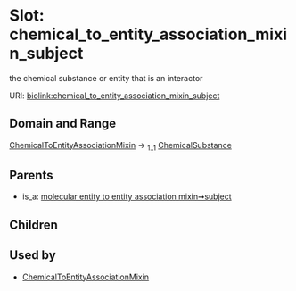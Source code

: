 
# Slot: chemical_to_entity_association_mixin_subject


the chemical substance or entity that is an interactor

URI: [biolink:chemical_to_entity_association_mixin_subject](https://w3id.org/biolink/vocab/chemical_to_entity_association_mixin_subject)


## Domain and Range

[ChemicalToEntityAssociationMixin](ChemicalToEntityAssociationMixin.md) &#8594;  <sub>1..1</sub> [ChemicalSubstance](ChemicalSubstance.md)

## Parents

 *  is_a: [molecular entity to entity association mixin➞subject](molecular_entity_to_entity_association_mixin_subject.md)

## Children


## Used by

 * [ChemicalToEntityAssociationMixin](ChemicalToEntityAssociationMixin.md)
